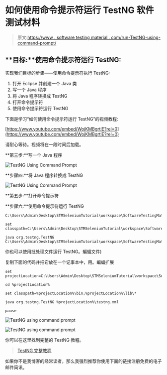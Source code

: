 # 如何使用命令提示符运行 TestNG 软件测试材料

> 原文:[https://www . software testing material . com/run-TestNG-using-command-prompt/](https://www.softwaretestingmaterial.com/run-testng-using-command-prompt/)

## **目标:**使用命令提示符运行 TestNG:

实现我们目标的步骤——使用命令提示符执行 TestNG:

1.  打开 Eclipse 并创建一个 Java 类
2.  写一个 Java 程序
3.  将 Java 程序转换成 TestNG
4.  打开命令提示符
5.  使用命令提示符运行 TestNG

下面是学习“如何使用命令提示符运行 TestNG”的视频教程:

[https://www.youtube.com/embed/WojKMBgrtlE?rel=0](https://www.youtube.com/embed/WojKMBgrtlE?rel=0)

请耐心等待。视频将在一段时间后加载。

**第三步:**写一个 Java 程序

![TestNG Using Command Prompt](img/f098bf5bd67aa86534ec494e30788088.png "TestNG Using Command Prompt")

**步骤四:**将 Java 程序转换成 TestNG

![TestNG Using Command Prompt](img/1b57cf415325458130dc2ac4339043f2.png "TestNG Using Command Prompt")

**第五步:**打开命令提示符

**步骤六:**使用命令提示符运行 TestNG

```
C:\Users\Admin\Desktop\STMSeleniumTutorial\workspace\SoftwareTestingMaterial
```

```
set classpath=C:\Users\Admin\Desktop\STMSeleniumTutorial\workspace\SoftwareTestingMaterial\bin;C:\Users\Admin\Desktop\STMSeleniumTutorial\workspace\SoftwareTestingMaterial\lib\*
```

```
java org.testng.TestNG C:\Users\Admin\Desktop\STMSeleniumTutorial\workspace\SoftwareTestingMaterial\testng.xml
```

你也可以使用批处理文件运行 TestNG。蝙蝠文件)

复制下面的代码并把它放在一个记事本中，用。蝙蝠扩展

```
set projectLocation=C:\Users\Admin\Desktop\STMSeleniumTutorial\workspace\SoftwareTestingMaterial

cd %projectLocation%

set classpath=%projectLocation%\bin;%projectLocation%\lib\*

java org.testng.TestNG %projectLocation%\testng.xml

pause
```

![TestNG using command prompt](img/5c7b17d774c4b3e0b5f2d0e9bd133e50.png "TestNG using command prompt")

![TestNG using command prompt](img/7b538133589fa8d020b6a3bee0d1f1cf.png "TestNG using command prompt")

你可以在这里找到完整的 TestNG 教程。

> [TestNG 完整教程](https://www.softwaretestingmaterial.com/testng-tutorial/)

如果你不是我博客的经常读者，那么我强烈推荐你使用下面的链接注册免费的电子邮件简讯。